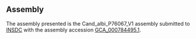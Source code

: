 

Assembly
--------

The assembly presented is the Cand\_albi\_P76067\_V1 assembly submitted
to [INSDC](http://www.insdc.org) with the assembly accession
[GCA\_000784495.1](http://www.ebi.ac.uk/ena/data/view/GCA_000784495.1).

